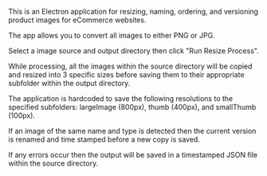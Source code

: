 This is an Electron application for resizing, naming, ordering, and versioning product images for eCommerce websites.

The app allows you to convert all images to either PNG or JPG.

Select a image source and output directory then click "Run Resize Process".

While processing, all the images within the source directory will be copied and resized into 3 specific sizes before saving them to their appropriate subfolder within the output directory.

The application is hardcoded to save the following resolutions to the specified subfolders: largeImage (800px), thumb (400px), and smallThumb (100px).

If an image of the same name and type is detected then the current version is renamed and time stamped before a new copy is saved.

If any errors occur then the output will be saved in a timestamped JSON file within the source directory.
